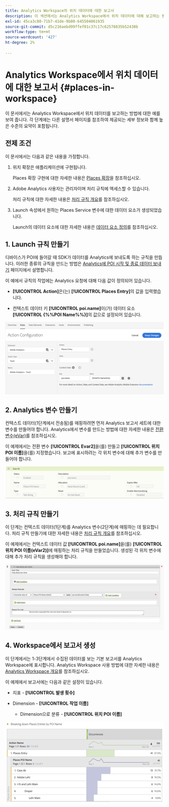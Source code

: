 ```yaml
---
title: Analytics Workspace의 위치 데이터에 대한 보고서
description: 이 섹션에서는 Analytics Workspace에서 위치 데이터에 대해 보고하는 방법에 대해 설명합니다.
exl-id: 45ca3c80-71b7-41de-9b00-645504061935
source-git-commit: d5c216aebd99ffef01c37c17c62576835b52438b
workflow-type: tm+mt
source-wordcount: '427'
ht-degree: 2%

---
```


# Analytics Workspace에서 위치 데이터에 대한 보고서 {#places-in-workspace}

이 문서에서는 Analytics Workspace에서 위치 데이터를 보고하는 방법에 대한 예를 보여 줍니다. 각 단계에는 다른 설명서 페이지를 참조하여 제공되는 세부 정보와 함께 높은 수준의 요약이 포함됩니다.

## 전제 조건

이 문서에서는 다음과 같은 내용을 가정합니다.

1. 위치 확장은 애플리케이션에 구현됩니다.

   Places 확장 구현에 대한 자세한 내용은 [Places 확장](/help/places-ext-aep-sdks/places-extension/places-extension.md)을 참조하십시오.

1. Adobe Analytics 사용자는 관리자이며 처리 규칙에 액세스할 수 있습니다.

   처리 규칙에 대한 자세한 내용은 [처리 규칙 개요](https://experienceleague.adobe.com/docs/analytics/admin/admin-tools/manage-report-suites/edit-report-suite/report-suite-general/c-processing-rules/processing-rules.html)를 참조하십시오.

1. Launch 속성에서 원하는 Places Service 변수에 대한 데이터 요소가 생성되었습니다.

   Launch의 데이터 요소에 대한 자세한 내용은 [데이터 요소 정의](/help/use-places-launch-workflow/define-data-elements.md)를 참조하십시오.


## 1. Launch 규칙 만들기

디바이스가 POI에 들어갈 때 SDK가 데이터를 Analytics에 보내도록 하는 규칙을 만듭니다. 이러한 종류의 규칙을 만드는 방법은 [Analytics에 POI 시작 및 종료 데이터 보내기](/help/use-places-with-other-solutions/places-adobe-analytics/use-places-adobe-analytics.md) 페이지에서 설명합니다.

이 예에서 규칙의 작업에는 Analytics 요청에 대해 다음 값이 정의되어 있습니다.

* **[!UICONTROL Action]**&#x200B;은(는) **[!UICONTROL Places Entry]**&#x200B;의 값을 입력했습니다.

* 컨텍스트 데이터 키 **[!UICONTROL poi.name]**&#x200B;이(가) 데이터 요소 **[!UICONTROL {%%POI Name%%}]**&#x200B;의 값으로 설정되어 있습니다.

![&quot;동작 설정&quot;](/help/assets/pt-setAction.png)

## 2. Analytics 변수 만들기

컨텍스트 데이터(1단계에서 전송됨)를 매핑하려면 먼저 Analytics 보고서 세트에 대한 변수를 만들어야 합니다. Analytics에서 변수를 만드는 방법에 대한 자세한 내용은 [전환 변수(eVar)](https://experienceleague.adobe.com/docs/analytics/implementation/vars/page-vars/evar.html)를 참조하십시오.

이 예제에서는 전환 변수 **[!UICONTROL Evar2]**&#x200B;을(를) 만들고 **[!UICONTROL 위치 POI 이름]**&#x200B;을(를) 지정했습니다. 보고에 표시하려는 각 위치 변수에 대해 추가 변수를 만들어야 합니다.

![&quot;analytics 변수 만들기&quot;](/help/assets/aa-evar.png)

## 3. 처리 규칙 만들기

이 단계는 컨텍스트 데이터(1단계)를 Analytics 변수(2단계)에 매핑하는 데 필요합니다. 처리 규칙 만들기에 대한 자세한 내용은 [처리 규칙 개요](https://experienceleague.adobe.com/docs/analytics/admin/admin-tools/manage-report-suites/edit-report-suite/report-suite-general/c-processing-rules/processing-rules.html)를 참조하십시오.

이 예제에서는 컨텍스트 데이터 값 **[!UICONTROL poi.name]**&#x200B;을(를) **[!UICONTROL 위치 POI 이름(eVar2)]**&#x200B;에 매핑하는 처리 규칙을 만들었습니다. 생성된 각 위치 변수에 대해 추가 처리 규칙을 생성해야 합니다.

![&quot;처리 규칙 만들기&quot;](/help/assets/aa-processing-rule.png)

## 4. Workspace에서 보고서 생성

이 단계에서는 1-3단계에서 수집된 데이터를 보는 기본 보고서를 Analytics Workspace에 표시합니다. Analytics Workspace 사용 방법에 대한 자세한 내용은 [Analytics Workspace 개요](https://experienceleague.adobe.com/docs/analytics/analyze/analysis-workspace/home.html)를 참조하십시오.

이 예제에서 보고서에는 다음과 같은 설정이 있습니다.

* 지표 - **[!UICONTROL 발생 횟수]**

* Dimension - **[!UICONTROL 작업 이름]**

   * Dimension으로 분류 - **[!UICONTROL 위치 POI 이름]**

![&quot;작업 영역에서 보고서 만들기&quot;](/help/assets/aa-workspace.png)
